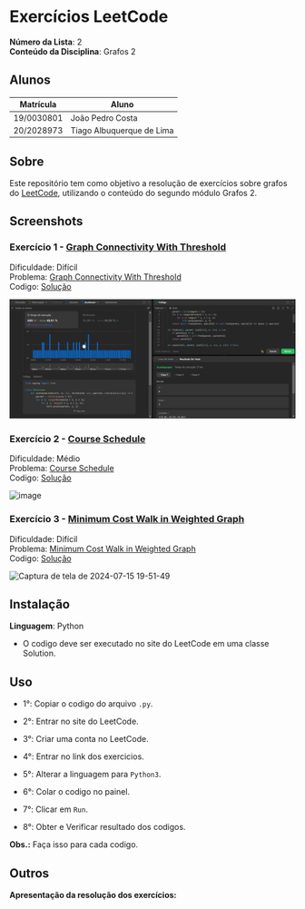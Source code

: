 # Exercícios LeetCode

**Número da Lista**: 2<br>
**Conteúdo da Disciplina**: Grafos 2<br>
 
## Alunos
|Matrícula | Aluno |
| -- | -- |
| 19/0030801  | João Pedro Costa |
| 20/2028973  | Tiago Albuquerque de Lima |

## Sobre 
Este repositório tem como objetivo a resolução de exercícios sobre grafos do [LeetCode](https://leetcode.com/), utilizando o conteúdo do segundo módulo Grafos 2.

## Screenshots
### Exercício 1 - [Graph Connectivity With Threshold](https://leetcode.com/problems/graph-connectivity-with-threshold)

Dificuldade: Difícil<br>
Problema: [Graph Connectivity With Threshold](https://github.com/projeto-de-algoritmos-2024/Grafos2_Leet_code/blob/fb4759ed8216200700579af728aec3573d62d5d1/Graph_Connectivity_With_Threshold/Graph_Connectivity_With_Threshold.md)<br>
Codigo: [Solução](https://github.com/projeto-de-algoritmos-2024/Grafos2_Leet_code/blob/cc707cb44bce6b8f5f4490073c9aa9e919bd833b/Graph_Connectivity_With_Threshold/Graph_Connectivity_With_Threshold.py)<br>

![](https://github.com/projeto-de-algoritmos-2024/Grafos2_Leet_code/blob/cc707cb44bce6b8f5f4490073c9aa9e919bd833b/Assets/Media_1.png)<br>

### Exercício 2 - [Course Schedule](https://leetcode.com/problems/course-schedule)

Dificuldade: Médio<br>
Problema: [Course Schedule](https://github.com/projeto-de-algoritmos-2024/Grafos2_Leet_code/blob/cc707cb44bce6b8f5f4490073c9aa9e919bd833b/Course%20Schedule/Course_Schedule.md)<br>
Codigo: [Solução](https://github.com/user-attachments/assets/bd24ccdd-f67c-4d3f-8092-a388f60d17e6)<br>

![image](https://github.com/user-attachments/assets/414ec62e-d243-499e-99ae-53cd8dd4f9bd)

### Exercício 3 - [Minimum Cost Walk in Weighted Graph](https://leetcode.com/problems/minimum-cost-walk-in-weighted-graph)

Dificuldade: Difícil<br>
Problema: [Minimum Cost Walk in Weighted Graph](https://github.com/projeto-de-algoritmos-2024/Grafos2_Leet_code/blob/cc707cb44bce6b8f5f4490073c9aa9e919bd833b/Minimum%20Cost%20Walk%20in%20Weighted%20Graph/Minimum_Cost_Walk_in_Weighted_Graph.md)<br>
Codigo: [Solução](https://leetcode.com/submissions/detail/1322300696/)<br>

![Captura de tela de 2024-07-15 19-51-49](https://github.com/user-attachments/assets/e28b549b-8202-472a-a8ed-548f72edb50b)

## Instalação 
**Linguagem**: Python<br>
- O codigo deve ser executado no site do LeetCode em uma classe Solution.

## Uso 
- 1°: Copiar o codigo do arquivo ```.py```.
 
- 2°: Entrar no site do LeetCode.
 
- 3°: Criar uma conta no LeetCode.
 
- 4°: Entrar no link dos exercicios.
 
- 5°: Alterar a linguagem para ```Python3```.
 
- 6°: Colar o codigo no painel.
 
- 7°: Clicar em ```Run```.
 
- 8°: Obter e Verificar resultado dos codigos.

**Obs.:** Faça isso para cada codigo.

## Outros 
**Apresentação da resolução dos exercícios:** 



